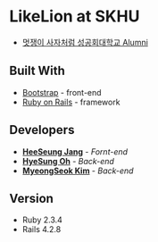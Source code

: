 # LikeLion at SKHU

* [멋쟁이 사자처럼 성공회대학교 Alumni](http://likelionskhualumni.herokuapp.com/)

## Built With

* [Bootstrap](https://getbootstrap.com/) - front-end
* [Ruby on Rails](https://github.com/rails/rails) - framework

## Developers

* **[HeeSeung Jang](https://github.com/jangheeseung)** - *Fornt-end*
* **[HyeSung Oh](https://github.com/hyesungoh)** - *Back-end*
* **[MyeongSeok Kim](https://github.com/myeongs14)** - *Back-end*

## Version

* Ruby 2.3.4
* Rails 4.2.8
